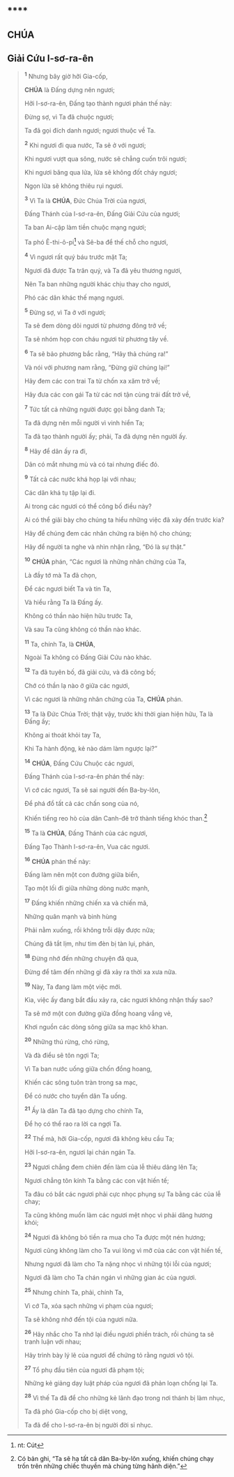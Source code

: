# 

## ****

## CHÚA

## Giải Cứu I-sơ-ra-ên

> <sup><b>1</b></sup> Nhưng bây giờ hỡi Gia-cốp,
>
> **CHÚA** là Đấng dựng nên ngươi;
>
> Hỡi I-sơ-ra-ên, Đấng tạo thành ngươi phán thế này:
>
> Đừng sợ, vì Ta đã chuộc ngươi;
>
> Ta đã gọi đích danh ngươi; ngươi thuộc về Ta.
>
> <sup><b>2</b></sup> Khi ngươi đi qua nước, Ta sẽ ở với ngươi;
>
> Khi ngươi vượt qua sông, nước sẽ chẳng cuốn trôi ngươi;
>
> Khi ngươi băng qua lửa, lửa sẽ không đốt cháy ngươi;
>
> Ngọn lửa sẽ không thiêu rụi ngươi.
>
> <sup><b>3</b></sup> Vì Ta là **CHÚA**, Đức Chúa Trời của ngươi,
>
> Đấng Thánh của I-sơ-ra-ên, Đấng Giải Cứu của ngươi;
>
> Ta ban Ai-cập làm tiền chuộc mạng ngươi;
>
> Ta phó Ê-thi-ô-pi[^1-564948bd-bc18-4f0e-885f-0d32a3982504] và Sê-ba để thế chỗ cho ngươi,
>
> <sup><b>4</b></sup> Vì ngươi rất quý báu trước mặt Ta;
>
> Ngươi đã được Ta trân quý, và Ta đã yêu thương ngươi,
>
> Nên Ta ban những người khác chịu thay cho ngươi,
>
> Phó các dân khác thế mạng ngươi.
>
> <sup><b>5</b></sup> Đừng sợ, vì Ta ở với ngươi;
>
> Ta sẽ đem dòng dõi ngươi từ phương đông trở về;
>
> Ta sẽ nhóm họp con cháu ngươi từ phương tây về.
>
> <sup><b>6</b></sup> Ta sẽ bảo phương bắc rằng, “Hãy thả chúng ra!”
>
> Và nói với phương nam rằng, “Đừng giữ chúng lại!”
>
> Hãy đem các con trai Ta từ chốn xa xăm trở về;
>
> Hãy đưa các con gái Ta từ các nơi tận cùng trái đất trở về,
>
> <sup><b>7</b></sup> Tức tất cả những người được gọi bằng danh Ta;
>
> Ta đã dựng nên mỗi người vì vinh hiển Ta;
>
> Ta đã tạo thành người ấy; phải, Ta đã dựng nên người ấy.
>
> <sup><b>8</b></sup> Hãy để dân ấy ra đi,
>
> Dân có mắt nhưng mù và có tai nhưng điếc đó.
>
> <sup><b>9</b></sup> Tất cả các nước khá họp lại với nhau;
>
> Các dân khá tụ tập lại đi.
>
> Ai trong các ngươi có thể công bố điều này?
>
> Ai có thể giãi bày cho chúng ta hiểu những việc đã xảy đến trước kia?
>
> Hãy để chúng đem các nhân chứng ra biện hộ cho chúng;
>
> Hãy để người ta nghe và nhìn nhận rằng, “Đó là sự thật.”
>
> <sup><b>10</b></sup> **CHÚA** phán, “Các ngươi là những nhân chứng của Ta,
>
> Là đầy tớ mà Ta đã chọn,
>
> Để các ngươi biết Ta và tin Ta,
>
> Và hiểu rằng Ta là Đấng ấy.
>
> Không có thần nào hiện hữu trước Ta,
>
> Và sau Ta cũng không có thần nào khác.
>
> <sup><b>11</b></sup> Ta, chính Ta, là **CHÚA**,
>
> Ngoài Ta không có Đấng Giải Cứu nào khác.
>
> <sup><b>12</b></sup> Ta đã tuyên bố, đã giải cứu, và đã công bố;
>
> Chớ có thần lạ nào ở giữa các ngươi,
>
> Vì các ngươi là những nhân chứng của Ta, **CHÚA** phán.
>
> <sup><b>13</b></sup> Ta là Đức Chúa Trời; thật vậy, trước khi thời gian hiện hữu, Ta là Đấng ấy;
>
> Không ai thoát khỏi tay Ta,
>
> Khi Ta hành động, kẻ nào dám làm ngược lại?”
>
> <sup><b>14</b></sup> **CHÚA**, Đấng Cứu Chuộc các ngươi,
>
> Đấng Thánh của I-sơ-ra-ên phán thế này:
>
> Vì cớ các ngươi, Ta sẽ sai người đến Ba-by-lôn,
>
> Để phá đổ tất cả các chấn song của nó,
>
> Khiến tiếng reo hò của dân Canh-đê trở thành tiếng khóc than.[^2-564948bd-bc18-4f0e-885f-0d32a3982504]
>
> <sup><b>15</b></sup> Ta là **CHÚA**, Đấng Thánh của các ngươi,
>
> Đấng Tạo Thành I-sơ-ra-ên, Vua các ngươi.
>
> <sup><b>16</b></sup> **CHÚA** phán thế này:
>
> Đấng làm nên một con đường giữa biển,
>
> Tạo một lối đi giữa những dòng nước mạnh,
>
> <sup><b>17</b></sup> Đấng khiến những chiến xa và chiến mã,
>
> Những quân mạnh và binh hùng
>
> Phải nằm xuống, rồi không trỗi dậy được nữa;
>
> Chúng đã tắt lịm, như tim đèn bị tàn lụi, phán,
>
> <sup><b>18</b></sup> Đừng nhớ đến những chuyện đã qua,
>
> Đừng để tâm đến những gì đã xảy ra thời xa xưa nữa.
>
> <sup><b>19</b></sup> Này, Ta đang làm một việc mới.
>
> Kìa, việc ấy đang bắt đầu xảy ra, các ngươi không nhận thấy sao?
>
> Ta sẽ mở một con đường giữa đồng hoang vắng vẻ,
>
> Khơi nguồn các dòng sông giữa sa mạc khô khan.
>
> <sup><b>20</b></sup> Những thú rừng, chó rừng,
>
> Và đà điểu sẽ tôn ngợi Ta;
>
> Vì Ta ban nước uống giữa chốn đồng hoang,
>
> Khiến các sông tuôn tràn trong sa mạc,
>
> Để có nước cho tuyển dân Ta uống.
>
> <sup><b>21</b></sup> Ấy là dân Ta đã tạo dựng cho chính Ta,
>
> Để họ có thể rao ra lời ca ngợi Ta.
>
> <sup><b>22</b></sup> Thế mà, hỡi Gia-cốp, ngươi đã không kêu cầu Ta;
>
> Hỡi I-sơ-ra-ên, ngươi lại chán ngán Ta.
>
> <sup><b>23</b></sup> Ngươi chẳng đem chiên đến làm của lễ thiêu dâng lên Ta;
>
> Ngươi chẳng tôn kính Ta bằng các con vật hiến tế;
>
> Ta đâu có bắt các ngươi phải cực nhọc phụng sự Ta bằng các của lễ chay;
>
> Ta cũng không muốn làm các ngươi mệt nhọc vì phải dâng hương khói;
>
> <sup><b>24</b></sup> Ngươi đã không bỏ tiền ra mua cho Ta được một nén hương;
>
> Ngươi cũng không làm cho Ta vui lòng vì mỡ của các con vật hiến tế,
>
> Nhưng ngươi đã làm cho Ta nặng nhọc vì những tội lỗi của ngươi;
>
> Ngươi đã làm cho Ta chán ngán vì những gian ác của ngươi.
>
> <sup><b>25</b></sup> Nhưng chính Ta, phải, chính Ta,
>
> Vì cớ Ta, xóa sạch những vi phạm của ngươi;
>
> Ta sẽ không nhớ đến tội của ngươi nữa.
>
> <sup><b>26</b></sup> Hãy nhắc cho Ta nhớ lại điều ngươi phiền trách, rồi chúng ta sẽ tranh luận với nhau;
>
> Hãy trình bày lý lẽ của ngươi để chứng tỏ rằng ngươi vô tội.
>
> <sup><b>27</b></sup> Tổ phụ đầu tiên của ngươi đã phạm tội;
>
> Những kẻ giảng dạy luật pháp của ngươi đã phản loạn chống lại Ta.
>
> <sup><b>28</b></sup> Vì thế Ta đã để cho những kẻ lãnh đạo trong nơi thánh bị làm nhục,
>
> Ta đã phó Gia-cốp cho bị diệt vong,
>
> Ta đã để cho I-sơ-ra-ên bị người đời sỉ nhục.

[^1-564948bd-bc18-4f0e-885f-0d32a3982504]: nt: Cút
[^2-564948bd-bc18-4f0e-885f-0d32a3982504]: Có bản ghi, “Ta sẽ hạ tất cả dân Ba-by-lôn xuống, khiến chúng chạy trốn trên những chiếc thuyền mà chúng từng hãnh diện.”